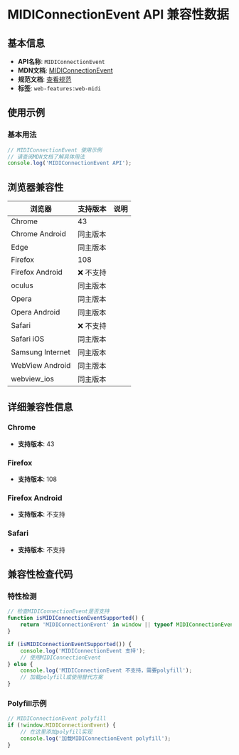 # MIDIConnectionEvent API 兼容性数据

## 基本信息

- **API名称**: `MIDIConnectionEvent`
- **MDN文档**: [MIDIConnectionEvent](https://developer.mozilla.org/docs/Web/API/MIDIConnectionEvent)
- **规范文档**: [查看规范](https://webaudio.github.io/web-midi-api/#midiconnectionevent-interface)
- **标签**: `web-features:web-midi`

## 使用示例

### 基本用法

```javascript
// MIDIConnectionEvent 使用示例
// 请查阅MDN文档了解具体用法
console.log('MIDIConnectionEvent API');
```

## 浏览器兼容性

| 浏览器 | 支持版本 | 说明 |
|--------|----------|------|
| Chrome | 43 |  |
| Chrome Android | 同主版本 |  |
| Edge | 同主版本 |  |
| Firefox | 108 |  |
| Firefox Android | ❌ 不支持 |  |
| oculus | 同主版本 |  |
| Opera | 同主版本 |  |
| Opera Android | 同主版本 |  |
| Safari | ❌ 不支持 |  |
| Safari iOS | 同主版本 |  |
| Samsung Internet | 同主版本 |  |
| WebView Android | 同主版本 |  |
| webview_ios | 同主版本 |  |

## 详细兼容性信息

### Chrome

- **支持版本**: 43

### Firefox

- **支持版本**: 108

### Firefox Android

- **支持版本**: 不支持

### Safari

- **支持版本**: 不支持

## 兼容性检查代码

### 特性检测

```javascript
// 检查MIDIConnectionEvent是否支持
function isMIDIConnectionEventSupported() {
    return 'MIDIConnectionEvent' in window || typeof MIDIConnectionEvent !== 'undefined';
}

if (isMIDIConnectionEventSupported()) {
    console.log('MIDIConnectionEvent 支持');
    // 使用MIDIConnectionEvent
} else {
    console.log('MIDIConnectionEvent 不支持，需要polyfill');
    // 加载polyfill或使用替代方案
}
```

### Polyfill示例

```javascript
// MIDIConnectionEvent polyfill
if (!window.MIDIConnectionEvent) {
    // 在这里添加polyfill实现
    console.log('加载MIDIConnectionEvent polyfill');
}
```


